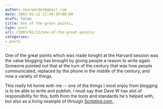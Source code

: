 ```yaml
---
author: nearwalden@gmail.com
date: 2003-02-12 21:49:35+00:00
draft: false
title: One of the great points…
type: post
url: /2003/02/12/one-of-the-great-points/
categories:
- posts
---
```


One of the great points which was made tonight at the Harvard session was the value blogging has brought by giving people a reason to write again.  Someone pointed out that at the turn of the century that was how people communicated, replaced by the phone in the middle of the century, and now a variety of things.

This really hit home with me -- one of the things I most enjoy from blogging is to be able to write and publish.  I must say that Dave W has alot of responsibility for this, both from the tools and standards he's helped with, but also as a living example of through [ Scripting.com ](//www.scripting.com/").



